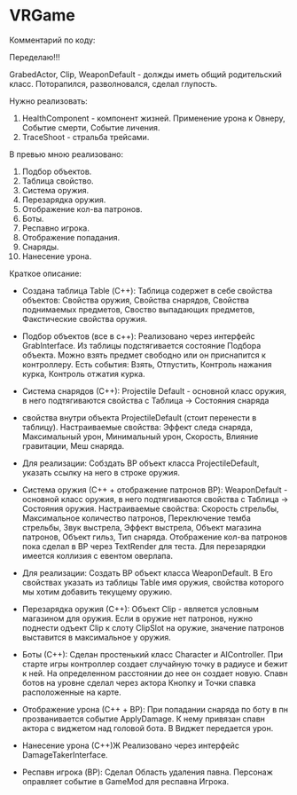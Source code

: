 # VRGame

Комментарий по коду:

Переделаю!!!

GrabedActor, Clip, WeaponDefault - должды иметь общий родительский класс. Поторапился, разволновался, сделал глупость.

Нужно реализовать:

1. HealthComponent - компонент жизней. Применение урона к Овнеру, Событие смерти, Событие личения.
2. TraceShoot - стральба трейсами.


В превью мною реализовано:

1. Подбор объектов.
2. Таблица свойство.
3. Система оружия.
4. Перезарядка оружия.
5. Отображение кол-ва патронов.
6. Боты.
7. Респавно игрока.
8. Отображение попадания.
9. Снаряды.
10. Нанесение урона.

Краткое описание:

* Создана таблица Table (С++):
Таблица содержет в себе свойства объектов:
Свойства оружия, Свойства снарядов, Свойства поднимаемых предметов,
Своство выпадающих предметов, Факстические свойства оружия.

* Подбор объектов (все в c++):
Реализовано через интерфейс GrabInterface.
Из таблицы подстягивается состояние Подбора объекта. Можно взять предмет свободно или он приснапится к контроллеру.
Есть события: Взять, Отпустить, Контроль нажания курка, 
Контроль отжатия курка.

* Система снарядов (С++):
Projectile Default - основной класс оружия, в него подтягиваются свойства с Таблица -> Cостояния снаряда
 + свойства внутри объекта ProjectileDefault (стоит перенести в таблицу).
Настраиваемые свойства: Эффект следа снаряда, Максимальный урон, Минимальный урон, Скорость, Влияние гравитации, Меш снаряда.
- Для реализации: Собздать BP объект класса ProjectileDefault, указать ссылку на него в строке оружия.

* Система оружия (С++ + отображение патронов BP):
WeaponDefault - основной класс оружия, в него подтягиваются свойства с Таблица -> Cостояния оружия.
Настраиваемые свойства: Скорость стрельбы, Максимальное количество патронов, Переключение темба стрельбы, 
Звук выстрела, Эффект выстрела, Объект магазина патронов, Объект гильз, Тип снаряда.
Отображение кол-ва патронов пока сделал в BP через TextRender для теста. 
Для перезарядки имеется коллизия с евентом оверлапа.
- Для реализации: Создать BP объект класса WeaponDefault. В Его свойствах указать из таблицы Table имя оружия,
свойства которого мы хотим добавить текущему оружию. 

* Перезарядка оружия (С++):
Объект Clip - является условным магазином для оружия. Если в оружие нет патронов, 
нужно поднести одъект Clip к слоту ClipSlot на оружие, значение патронов выставится в максимальное у оружия.

* Боты (С++):
Сделан простенький класс Character и AIController.
При старте игры контроллер создает случайную точку в радиусе и бежит к ней. На определенном расстоянии до нее он создает новую.
Спавн ботов на уровне сделал через актора Кнопку и Точки спавка расположенные на карте.

* Отображение урона (С++ + BP):
При попадании снаряда по боту в пн прозванивается событие ApplyDamage. К нему привязан спавн актора с виджетом над головой бота. В Виджет передается урон. 

* Нанесение урона (С++)Ж
Реализовано через интерфейс DamageTakerInterface.

* Респавн игрока (BP):
Сделал Область удаления павна. Персонаж оправляет событие в GameMod для респавна Игрока. 

